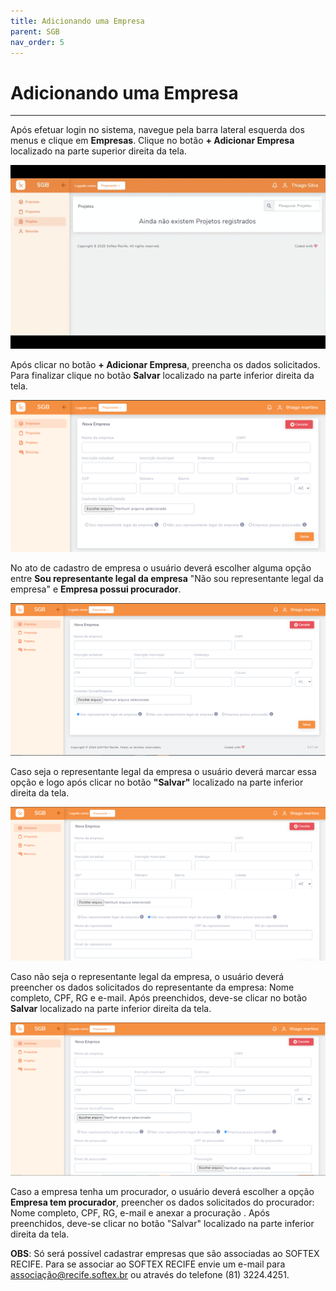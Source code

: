 ```yaml
---
title: Adicionando uma Empresa
parent: SGB
nav_order: 5
---
```


# Adicionando uma Empresa
---

Após efetuar login no sistema, navegue pela barra lateral esquerda dos menus e clique em **Empresas**. Clique no botão **+ Adicionar Empresa** localizado na parte superior direita da tela.

![Alterando Senha do Admin](/assets/gifs/addempresasgb.gif)

Após clicar no botão **+ Adicionar Empresa**, preencha os dados solicitados. Para finalizar clique no botão **Salvar** localizado na parte inferior direita da tela.

![Alterando Senha do Admin](/assets/images/addempresasgb2.png)

No ato de cadastro de empresa o usuário deverá escolher alguma opção entre **Sou representante legal da empresa** "Não sou representante legal da empresa" e **Empresa possui procurador**.

![Alterando Senha do Admin](/assets/images/addempresasgb3.png)

Caso seja o representante legal da empresa o usuário deverá marcar essa opção e logo após clicar no botão **"Salvar"** localizado na parte inferior direita da tela.

![Alterando Senha do Admin](/assets/images/addempresasgb4.png)

Caso não seja o representante legal da empresa, o usuário deverá preencher os dados solicitados do representante da empresa: Nome completo, CPF, RG e e-mail. Após preenchidos, deve-se clicar no botão **Salvar** localizado na parte inferior direita da tela.

![Alterando Senha do Admin](/assets/images/addempresasgb5.png)

Caso a empresa tenha um procurador, o usuário deverá escolher a opção **Empresa tem procurador**, preencher os dados solicitados do procurador: Nome completo, CPF, RG, e-mail e anexar a procuração . Após preenchidos, deve-se clicar no botão "Salvar" localizado na parte inferior direita da tela.

**OBS**: Só será possível cadastrar empresas que são associadas ao SOFTEX RECIFE. Para se associar ao SOFTEX RECIFE envie um e-mail para associação@recife.softex.br ou através do telefone (81) 3224.4251.
